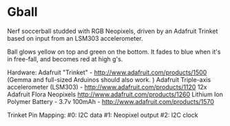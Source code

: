 Gball
=====

  Nerf soccerball studded with RGB Neopixels, driven by an Adafruit Trinket based on input from an LSM303 
  accelerometer.
  
  Ball glows yellow on top and green on the bottom.  It fades to blue when it's in free-fall, and 
  becomes red at high g's.
  
  Hardware:
    Adafruit "Trinket" - http://www.adafruit.com/products/1500 
      (Gemma and full-sized Arduinos should also work. )
    Adafruit Triple-axis accelerometer (LSM303) - http://www.adafruit.com/products/1120
    12x Adafruit Flora Neopixels http://www.adafruit.com/products/1260
    Lithium Ion Polymer Battery - 3.7v 100mAh - http://www.adafruit.com/products/1570
 
  Trinket Pin Mapping:
    #0: I2C data
    #1: Neopixel output
    #2: I2C clock
